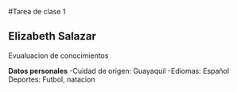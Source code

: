 #Tarea de clase 1

## Elizabeth Salazar
Evualuacion de conocimientos

**Datos personales**
-Cuidad de origen: Guayaquil
-Ediomas: Español
Deportes: Futbol, natacion
